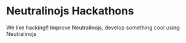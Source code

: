 # Neutralinojs Hackathons

We like hacking!! Improve Neutralinojs, develop something cool using Neutralinojs
